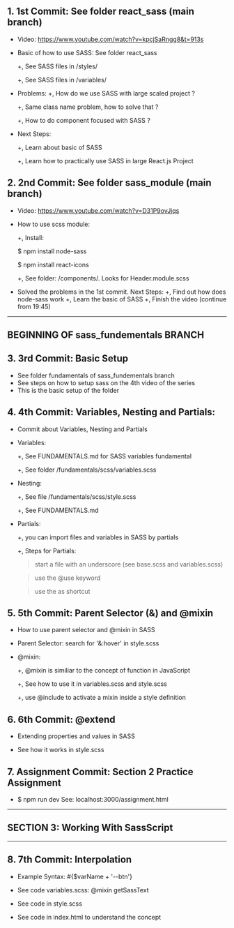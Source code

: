 ## 1. 1st Commit: See folder react_sass (main branch)

- Video: https://www.youtube.com/watch?v=kpcjSaRngg8&t=913s

- Basic of how to use SASS: See folder react_sass

  +, See SASS files in /styles/

  +, See SASS files in /variables/

- Problems:
  +, How do we use SASS with large scaled project ?

  +, Same class name problem, how to solve that ?

  +, How to do component focused with SASS ?

- Next Steps:

  +, Learn about basic of SASS

  +, Learn how to practically use SASS in large React.js Project

## 2. 2nd Commit: See folder sass_module (main branch)

- Video:
  https://www.youtube.com/watch?v=D31P9ovJjqs

- How to use scss module:

  +, Install:

  $ npm install node-sass

  $ npm install react-icons

  +, See folder: /components/. Looks for Header.module.scss

- Solved the problems in the 1st commit. Next Steps:
  +, Find out how does node-sass work
  +, Learn the basic of SASS
  +, Finish the video (continue from 19:45)

---

## BEGINNING OF sass_fundementals BRANCH

## 3. 3rd Commit: Basic Setup

- See folder fundamentals of sass_fundementals branch
- See steps on how to setup sass on the 4th video of the series
- This is the basic setup of the folder

## 4. 4th Commit: Variables, Nesting and Partials:

- Commit about Variables, Nesting and Partials

- Variables:

  +, See FUNDAMENTALS.md for SASS variables fundamental

  +, See folder /fundamentals/scss/variables.scss

- Nesting:

  +, See file /fundamentals/scss/style.scss

  +, See FUNDAMENTALS.md

- Partials:

  +, you can import files and variables in SASS by partials

  +, Steps for Partials:

  > start a file with an underscore (see base.scss and variables.scss)

  > use the @use keyword

  > use the as shortcut

## 5. 5th Commit: Parent Selector (&) and @mixin

- How to use parent selector and @mixin in SASS

- Parent Selector: search for '&:hover' in style.scss

- @mixin:

  +, @mixin is similiar to the concept of function in JavaScript

  +, See how to use it in variables.scss and style.scss

  +, use @include to activate a mixin inside a style definition

## 6. 6th Commit: @extend

- Extending properties and values in SASS

- See how it works in style.scss

## 7. Assignment Commit: Section 2 Practice Assignment

- $ npm run dev
  See: localhost:3000/assignment.html

---

## SECTION 3: Working With SassScript

---

## 8. 7th Commit: Interpolation

- Example Syntax: #{$varName + '--btn'}

- See code variables.scss: @mixin getSassText

- See code in style.scss

- See code in index.html to understand the concept
